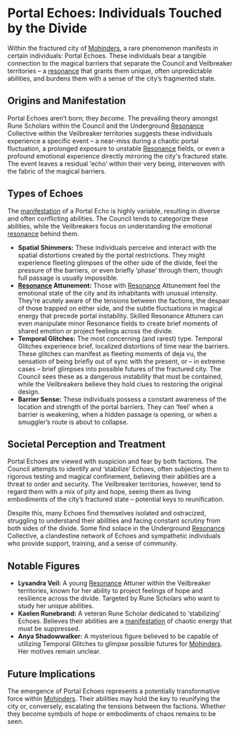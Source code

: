 # Portal Echoes: Individuals Touched by the Divide

Within the fractured city of [Mohinders](/geography/settlement/city/mohinders.md), a rare phenomenon manifests in certain individuals: Portal Echoes. These individuals bear a tangible connection to the magical barriers that separate the Council and Veilbreaker territories – a [resonance](/generated/resonance/resonance.md) that grants them unique, often unpredictable abilities, and burdens them with a sense of the city’s fragmented state.

## Origins and Manifestation

Portal Echoes aren’t born; they *become*. The prevailing theory amongst Rune Scholars within the Council and the Underground [Resonance](/generated/resonance/resonance.md) Collective within the Veilbreaker territories suggests these individuals experience a specific event – a near-miss during a chaotic portal fluctuation, a prolonged exposure to unstable [Resonance](/structure/mechanic/resonance.md) fields, or even a profound emotional experience directly mirroring the city's fractured state. The event leaves a residual ‘echo’ within their very being, interwoven with the fabric of the magical barriers.

## Types of Echoes

The [manifestation](/structure/chronological/event/manifestation.md) of a Portal Echo is highly variable, resulting in diverse and often conflicting abilities. The Council tends to categorize these abilities, while the Veilbreakers focus on understanding the emotional [resonance](/generated/resonance/resonance.md) behind them.

*   **Spatial Shimmers:** These individuals perceive and interact with the spatial distortions created by the portal restrictions. They might experience fleeting glimpses of the other side of the divide, feel the pressure of the barriers, or even briefly ‘phase’ through them, though full passage is usually impossible.
*   **[Resonance](/generated/resonance/resonance.md) Attunement:** Those with [Resonance](/structure/mechanic/resonance.md) Attunement feel the emotional state of the city and its inhabitants with unusual intensity. They’re acutely aware of the tensions between the factions, the despair of those trapped on either side, and the subtle fluctuations in magical energy that precede portal instability. Skilled Resonance Attuners can even manipulate minor Resonance fields to create brief moments of shared emotion or project feelings across the divide.
*   **Temporal Glitches:**  The most concerning (and rarest) type. Temporal Glitches experience brief, localized distortions of time near the barriers. These glitches can manifest as fleeting moments of deja vu, the sensation of being briefly out of sync with the present, or – in extreme cases – brief glimpses into possible futures of the fractured city. The Council sees these as a dangerous instability that must be contained, while the Veilbreakers believe they hold clues to restoring the original design.
*   **Barrier Sense:** These individuals possess a constant awareness of the location and strength of the portal barriers. They can ‘feel’ when a barrier is weakening, when a hidden passage is opening, or when a smuggler’s route is about to collapse.

## Societal Perception and Treatment

Portal Echoes are viewed with suspicion and fear by both factions. The Council attempts to identify and ‘stabilize’ Echoes, often subjecting them to rigorous testing and magical confinement, believing their abilities are a threat to order and security. The Veilbreaker territories, however, tend to regard them with a mix of pity and hope, seeing them as living embodiments of the city’s fractured state – potential keys to reunification.

Despite this, many Echoes find themselves isolated and ostracized, struggling to understand their abilities and facing constant scrutiny from both sides of the divide. Some find solace in the Underground [Resonance](/generated/resonance/resonance.md) Collective, a clandestine network of Echoes and sympathetic individuals who provide support, training, and a sense of community.

## Notable Figures

*   **Lysandra Veil:** A young [Resonance](/generated/resonance/resonance.md) Attuner within the Veilbreaker territories, known for her ability to project feelings of hope and resilience across the divide. Targeted by Rune Scholars who want to study her unique abilities.
*   **Kaelen Runebrand:** A veteran Rune Scholar dedicated to ‘stabilizing’ Echoes. Believes their abilities are a [manifestation](/structure/chronological/event/manifestation.md) of chaotic energy that must be suppressed.
*   **Anya Shadowwalker:** A mysterious figure believed to be capable of utilizing Temporal Glitches to glimpse possible futures for [Mohinders](/geography/settlement/city/mohinders.md). Her motives remain unclear.

## Future Implications

The emergence of Portal Echoes represents a potentially transformative force within [Mohinders](/geography/settlement/city/mohinders.md). Their abilities may hold the key to reunifying the city or, conversely, escalating the tensions between the factions. Whether they become symbols of hope or embodiments of chaos remains to be seen.
